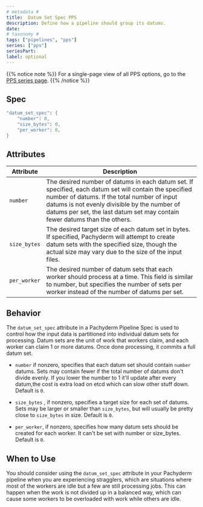 ```yaml
---
# metadata # 
title:  Datum Set Spec PPS
description: Define how a pipeline should group its datums.
date: 
# taxonomy #
tags: ["pipelines", "pps"]
series: ["pps"]
seriesPart:
label: optional
---
```


{{% notice note %}}
For a single-page view of all PPS options, go to the [PPS series page](/series/pps).
{{% /notice %}}
## Spec 

```s
"datum_set_spec": {
    "number": 0,
    "size_bytes": 0,
    "per_worker": 0,
}
```

## Attributes 

|Attribute|Description|
|-|-|
|`number`| The desired number of datums in each datum set. If specified, each datum set will contain the specified number of datums. If the total number of input datums is not evenly divisible by the number of datums per set, the last datum set may contain fewer datums than the others.|
|`size_bytes`| The desired target size of each datum set in bytes. If specified, Pachyderm will attempt to create datum sets with the specified size, though the actual size may vary due to the size of the input files.|
|`per_worker`| The desired number of datum sets that each worker should process at a time. This field is similar to number, but specifies the number of sets per worker instead of the number of datums per set. |

## Behavior

The `datum_set_spec` attribute in a Pachyderm Pipeline Spec is used to control how the input data is partitioned into individual datum sets for processing. Datum sets are the unit of work that workers claim, and each worker can claim 1 or more datums. Once done processing, it commits a full datum set.

- `number` if nonzero, specifies that each datum set should contain `number` datums. Sets may contain fewer if the total number of datums don't divide evenly. If you lower the number to 1 it'll update after every datum,the cost is extra load on etcd which can slow other stuff down. Default is `0`.

- `size_bytes` , if nonzero, specifies a target size for each set of datums. Sets may be larger or smaller than `size_bytes`, but will usually be pretty close to `size_bytes` in size. Default is `0`.

- `per_worker`, if nonzero, specifies how many datum sets should be created for each worker. It can't be set with number or size_bytes. Default is `0`.


## When to Use

You should consider using the `datum_set_spec` attribute in your Pachyderm pipeline when you are experiencing stragglers, which are situations where most of the workers are idle but a few are still processing jobs. This can happen when the work is not divided up in a balanced way, which can cause some workers to be overloaded with work while others are idle.